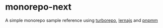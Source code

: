 # monorepo-next

A simple monorepo sample reference using [turborepo](https://turborepo.org/), [lernajs](https://github.com/lerna/lerna) and [pnpmm](https://pnpm.io/)


